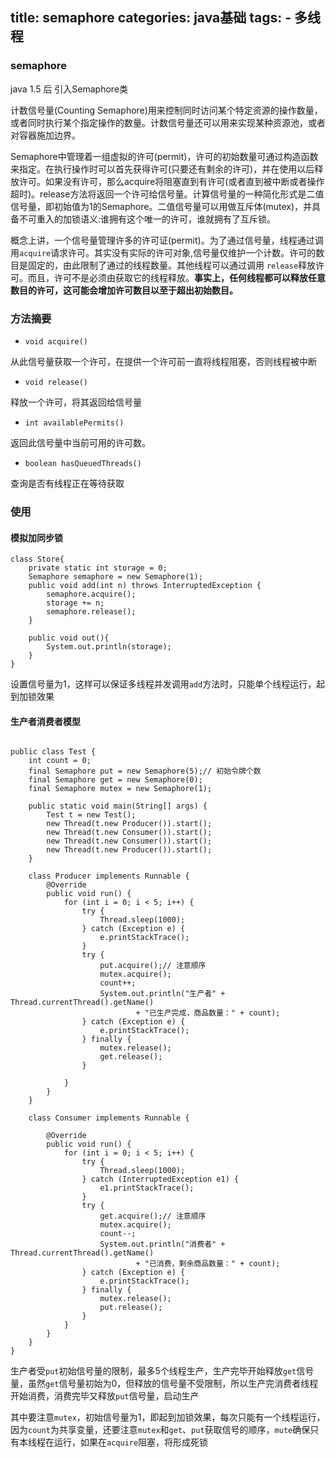 title: semaphore
categories: java基础
tags: 
	- 多线程
---

### semaphore

java 1.5 后 引入Semaphore类

计数信号量(Counting Semaphore)用来控制同时访问某个特定资源的操作数量，或者同时执行某个指定操作的数量。计数信号量还可以用来实现某种资源池，或者对容器施加边界。

Semaphore中管理着一组虚拟的许可(permit)，许可的初始数量可通过构造函数来指定。在执行操作时可以首先获得许可(只要还有剩余的许可)，并在使用以后释放许可。如果没有许可，那么acquire将阻塞直到有许可(或者直到被中断或者操作超时)。release方法将返回一个许可给信号量。计算信号量的一种简化形式是二值信号量，即初始值为1的Semaphore。二值信号量可以用做互斥体(mutex)，并具备不可重入的加锁语义:谁拥有这个唯一的许可，谁就拥有了互斥锁。

概念上讲，一个信号量管理许多的许可证(permit)。为了通过信号量，线程通过调用`acquire`请求许可。其实没有实际的许可对象,信号量仅维护一个计数。许可的数目是固定的，由此限制了通过的线程数量。其他线程可以通过调用 `release`释放许可。而且，许可不是必须由获取它的线程释放。**事实上，任何线程都可以释放任意数目的许可，这可能会增加许可数目以至于超出初始数目。**

### 方法摘要

- `void acquire()`

从此信号量获取一个许可，在提供一个许可前一直将线程阻塞，否则线程被中断

- `void release()`

释放一个许可，将其返回给信号量

- `int availablePermits()`

返回此信号量中当前可用的许可数。

- `boolean hasQueuedThreads()`

查询是否有线程正在等待获取

### 使用

#### 模拟加同步锁

```
class Store{
    private static int storage = 0;
    Semaphore semaphore = new Semaphore(1);
    public void add(int n) throws InterruptedException {
        semaphore.acquire();
        storage += n;
        semaphore.release();
    }

    public void out(){
        System.out.println(storage);
    }
}
```

设置信号量为1，这样可以保证多线程并发调用`add`方法时，只能单个线程运行，起到加锁效果

#### 生产者消费者模型

```

public class Test { 
    int count = 0; 
    final Semaphore put = new Semaphore(5);// 初始令牌个数 
    final Semaphore get = new Semaphore(0); 
    final Semaphore mutex = new Semaphore(1); 
 
    public static void main(String[] args) { 
        Test t = new Test(); 
        new Thread(t.new Producer()).start(); 
        new Thread(t.new Consumer()).start(); 
        new Thread(t.new Consumer()).start(); 
        new Thread(t.new Producer()).start(); 
    } 
 
    class Producer implements Runnable { 
        @Override 
        public void run() { 
            for (int i = 0; i < 5; i++) { 
                try { 
                    Thread.sleep(1000); 
                } catch (Exception e) { 
                    e.printStackTrace(); 
                } 
                try { 
                    put.acquire();// 注意顺序 
                    mutex.acquire(); 
                    count++; 
                    System.out.println("生产者" + Thread.currentThread().getName() 
                            + "已生产完成，商品数量：" + count); 
                } catch (Exception e) { 
                    e.printStackTrace(); 
                } finally { 
                    mutex.release(); 
                    get.release(); 
                } 
 
            } 
        } 
    } 
 
    class Consumer implements Runnable { 
 
        @Override 
        public void run() { 
            for (int i = 0; i < 5; i++) { 
                try { 
                    Thread.sleep(1000); 
                } catch (InterruptedException e1) { 
                    e1.printStackTrace(); 
                } 
                try { 
                    get.acquire();// 注意顺序 
                    mutex.acquire(); 
                    count--; 
                    System.out.println("消费者" + Thread.currentThread().getName() 
                            + "已消费，剩余商品数量：" + count); 
                } catch (Exception e) { 
                    e.printStackTrace(); 
                } finally { 
                    mutex.release(); 
                    put.release(); 
                } 
            } 
        } 
    } 
}
```

生产者受`put`初始信号量的限制，最多5个线程生产，生产完毕开始释放`get`信号量，虽然`get`信号量初始为0，但释放的信号量不受限制，所以生产完消费者线程开始消费，消费完毕又释放`put`信号量，启动生产

其中要注意`mutex`，初始信号量为1，即起到加锁效果，每次只能有一个线程运行，因为`count`为共享变量，还要注意`mutex`和`get`、`put`获取信号的顺序，`mute`确保只有本线程在运行，如果在`acquire`阻塞，将形成死锁